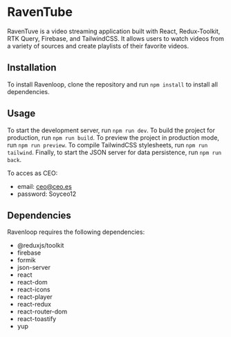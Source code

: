 # RavenTube

RavenTuve is a video streaming application built with React, Redux-Toolkit, RTK Query, Firebase, and TailwindCSS. It allows users to watch videos from a variety of sources and create playlists of their favorite videos.

## Installation

To install Ravenloop, clone the repository and run `npm install` to install all dependencies. 

## Usage 

To start the development server, run `npm run dev`. To build the project for production, run `npm run build`. To preview the project in production mode, run `npm run preview`. To compile TailwindCSS stylesheets, run `npm run tailwind`. Finally, to start the JSON server for data persistence, run `npm run back`. 

To acces as CEO: 
- email: ceo@ceo.es 
- password: Soyceo12

## Dependencies 
Ravenloop requires the following dependencies: 
- @reduxjs/toolkit 
- firebase 
- formik 
- json-server 
- react 
- react-dom 
- react-icons 
- react-player 
- react-redux 
- react-router-dom  													   
- react-toastify  		    
- yup  